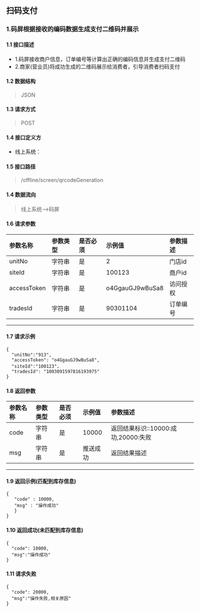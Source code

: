## 扫码支付
### 1.码屏根据接收的编码数据生成支付二维码并展示
#### 1.1 接口描述
* 1.码屏接收商户信息，订单编号等计算出正确的编码信息并生成支付二维码
* 2.商家(营业员)将成功生成的二维码展示给消费者，引导消费者扫码支付
#### 1.2 数据结构
> JSON
#### 1.3 请求方式
> POST
#### 1.4 接口定义方
* 线上系统：
#### 1.5 接口路径
> /offline/screen/qrcodeGeneration
#### 1.4 数据流向
> 线上系统-->码屏
#### 1.6 请求参数
| 参数名称 | 参数类型 | 是否必须 | 示例值 | 参数描述  |
| :---         |     :---      |     :--- | :--- | :--- |
| unitNo   | 字符串    | 是    | 2    | 门店id |
| siteId   | 字符串    | 是    | 100123    | 商户id |
| accessToken   | 字符串     | 是    | o4GgauGJ9wBuSa8    | 访问授权 |
| tradesId   | 字符串    | 是    |   90301104  | 订单编号 |
--------------------- 
#### 1.7 请求示例
```
{
  "unitNo":"913",
  "accessToken": "o4GgauGJ9wBuSa8",
  "siteId":"100123"，
  "tradesId": "1003091597816193975"
}
```
#### 1.8 返回参数
| 参数名称 | 参数类型 | 是否必须 | 示例值 | 参数描述  |
| :---  |   :-------    |    :---   | :---        | :---        |
| code   | 字符串     | 是            | 10000   |返回结果标识::10000:成功,20000:失败|
| msg   | 字符串     | 是    | 推送成功   |返回结果描述|
--------------------- 
#### 1.9 返回示例(匹配到库存信息)
 ``` 
{
    "code" : 10000,
    "msg" : "操作成功"
    }
}
```
#### 1.10 返回成功(未匹配到库存信息)
```
{
  "code": 10000,
  "msg":"操作成功"
}
```
#### 1.11 请求失败
```
{
  "code": 20000,
  "msg":"操作失败,相关原因"
}
```
